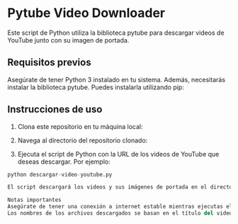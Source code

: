 # Pytube Video Downloader

Este script de Python utiliza la biblioteca pytube para descargar videos de YouTube junto con su imagen de portada.

## Requisitos previos

Asegúrate de tener Python 3 instalado en tu sistema. Además, necesitarás instalar la biblioteca pytube. Puedes instalarla utilizando pip:


## Instrucciones de uso

1. Clona este repositorio en tu máquina local:


2. Navega al directorio del repositorio clonado:


3. Ejecuta el script de Python con la URL de los videos de YouTube que deseas descargar. Por ejemplo:

```python
python descargar-video-youtube.py

El script descargará los videos y sus imágenes de portada en el directorio actual.

Notas importantes
Asegúrate de tener una conexión a internet estable mientras ejecutas el script, ya que descarga los videos desde YouTube.
Los nombres de los archivos descargados se basan en el título del video. Se realizará un procesamiento para eliminar caracteres no válidos para nombres de archivo en Windows.
